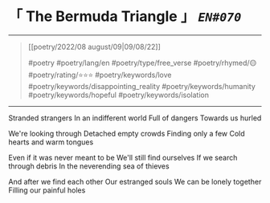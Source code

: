 # &#12300; The Bermuda Triangle &#12301; *`EN#070`*

---

> [[poetry/2022/08 august/09|09/08/22]]
> 
> #poetry 
> #poetry/lang/en 
> #poetry/type/free_verse 
> #poetry/rhymed/🟡 
> #poetry/rating/⭐⭐⭐ 
> #poetry/keywords/love #poetry/keywords/disappointing_reality #poetry/keywords/humanity #poetry/keywords/hopeful #poetry/keywords/isolation 

---

Stranded strangers
In an indifferent world
Full of dangers
Towards us hurled

We're looking through
Detached empty crowds
Finding only a few
Cold hearts and warm tongues

Even if it was never meant to be
We'll still find ourselves
If we search through debris
In the neverending sea of thieves

And after we find each other
Our estranged souls
We can be lonely together
Filling our painful holes